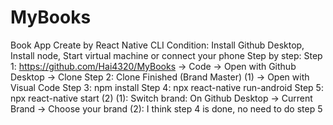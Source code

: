 # MyBooks

Book App
Create by React Native CLI
Condition: Install Github Desktop, Install node, Start virtual machine or connect your phone
Step by step:
    Step 1: https://github.com/Hai4320/MyBooks -> Code -> Open with Github Desktop -> Clone
    Step 2: Clone Finished (Brand Master) (1) -> Open with Visual Code
    Step 3: npm install
    Step 4: npx react-native run-android
    Step 5: npx react-native start (2)
(1): Switch brand: On Github Desktop -> Current Brand -> Choose your brand
(2): I think step 4 is done, no need to do step 5
